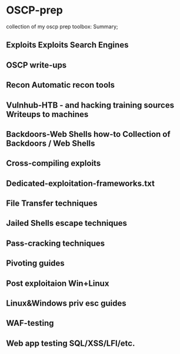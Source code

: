
# OSCP-prep
collection of my oscp prep toolbox:
Summary;
 
Exploits 
Exploits Search Engines
--
OSCP write-ups 
--
Recon 
Automatic recon tools
--
Vulnhub-HTB - and hacking training sources
Writeups to machines 
--
Backdoors-Web Shells how-to 
Collection of Backdoors / Web Shells 
--
Cross-compiling exploits
-- 
Dedicated-exploitation-frameworks.txt 
-- 
File Transfer techniques
--
Jailed Shells escape techniques
--
Pass-cracking techniques 
--
Pivoting guides 
--
Post exploitaion Win+Linux
--
Linux&Windows priv esc guides 
--
WAF-testing
--
Web app testing 
SQL/XSS/LFI/etc.
-- 
